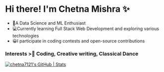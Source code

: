 # Hi there! I'm Chetna Mishra ✨
* 🤖A Data Science and ML Enthusiast
* 💻Currently learning Full Stack Web Development and exploring various technologies
* 😀I participate in coding contests and open-source contributions
### Interests >👀 Coding, Creative writing, Classical Dance

[![chetna7121's GitHub | Stats](https://stats.quine.sh/chetna7121/github?theme=dark)](https://quine.sh?utm_source=widgets&utm_campaign=chetna7121)
